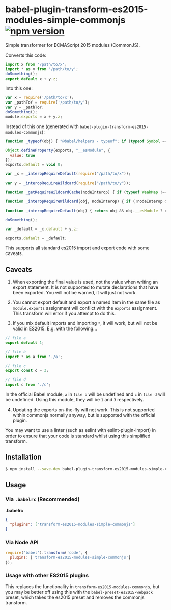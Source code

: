 # babel-plugin-transform-es2015-modules-simple-commonjs [![npm version](https://badge.fury.io/js/babel-plugin-transform-es2015-modules-simple-commonjs.svg)](https://badge.fury.io/js/babel-plugin-transform-es2015-modules-simple-commonjs)

Simple transformer for ECMAScript 2015 modules (CommonJS).

Converts this code:
```js
import x from '/path/to/x';
import * as y from '/path/to/y';
doSomething();
export default x + y.z;
```

Into this one:
```js
var x = require('/path/to/x');
var _pathToY = require('/path/to/y');
var y = _pathToY;
doSomething();
module.exports = x + y.z;
```

Instead of this one (generated with ``babel-plugin-transform-es2015-modules-commonjs``):
```js
function _typeof(obj) { "@babel/helpers - typeof"; if (typeof Symbol === "function" && typeof Symbol.iterator === "symbol") { _typeof = function _typeof(obj) { return typeof obj; }; } else { _typeof = function _typeof(obj) { return obj && typeof Symbol === "function" && obj.constructor === Symbol && obj !== Symbol.prototype ? "symbol" : typeof obj; }; } return _typeof(obj); }

Object.defineProperty(exports, "__esModule", {
  value: true
});
exports.default = void 0;

var _x = _interopRequireDefault(require("/path/to/x"));

var y = _interopRequireWildcard(require("/path/to/y"));

function _getRequireWildcardCache(nodeInterop) { if (typeof WeakMap !== "function") return null; var cacheBabelInterop = new WeakMap(); var cacheNodeInterop = new WeakMap(); return (_getRequireWildcardCache = function _getRequireWildcardCache(nodeInterop) { return nodeInterop ? cacheNodeInterop : cacheBabelInterop; })(nodeInterop); }

function _interopRequireWildcard(obj, nodeInterop) { if (!nodeInterop && obj && obj.__esModule) { return obj; } if (obj === null || _typeof(obj) !== "object" && typeof obj !== "function") { return { default: obj }; } var cache = _getRequireWildcardCache(nodeInterop); if (cache && cache.has(obj)) { return cache.get(obj); } var newObj = {}; var hasPropertyDescriptor = Object.defineProperty && Object.getOwnPropertyDescriptor; for (var key in obj) { if (key !== "default" && Object.prototype.hasOwnProperty.call(obj, key)) { var desc = hasPropertyDescriptor ? Object.getOwnPropertyDescriptor(obj, key) : null; if (desc && (desc.get || desc.set)) { Object.defineProperty(newObj, key, desc); } else { newObj[key] = obj[key]; } } } newObj.default = obj; if (cache) { cache.set(obj, newObj); } return newObj; }

function _interopRequireDefault(obj) { return obj && obj.__esModule ? obj : { default: obj }; }

doSomething();

var _default = _x.default + y.z;

exports.default = _default;
```

This supports all standard es2015 import and export code with some caveats.

## Caveats

1. When exporting the final value is used, not the value when writing an export statement. It is not supported to mutate declarations that have been exported. You will not be warned, it will just not work.

2. You cannot export default and export a named item in the same file as `module.exports` assignment will conflict with the `exports` assignment. This transform will error if you attempt to do this.

3. If you mix default imports and importing `*`, it will work, but will not be valid in ES2015. E.g. with the following...

```js
// file a
export default 1;

// file b
import * as a from './a';

// file c
export const c = 3;

// file d
import c from './c';
```

In the official Babel module, `a` in `file b` will be undefined and `c` in `file d` will be undefined. Using this module, they will be `1` and `3` respectively.

4. Updating the exports on-the-fly will not work. This is not supported within commonjs normally anyway, but is supported with the official plugin.

You may want to use a linter (such as eslint with eslint-plugin-import) in order to ensure that your code is standard whilst using this simplified transform.

## Installation

```sh
$ npm install --save-dev babel-plugin-transform-es2015-modules-simple-commonjs
```

## Usage

### Via `.babelrc` (Recommended)

**.babelrc**

```json
{
  "plugins": ["transform-es2015-modules-simple-commonjs"]
}
```

### Via Node API

```js
require('babel').transform('code', {
  plugins: ['transform-es2015-modules-simple-commonjs']
});
```

### Usage with other ES2015 plugins

This replaces the functionality in `transform-es2015-modules-commonjs`, but you may be better off using this with the `babel-preset-es2015-webpack` preset, which takes the es2015 preset and removes the commonjs transform.
